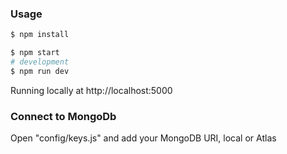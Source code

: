 ### Usage

```sh
$ npm install
```

```sh
$ npm start
# development
$ npm run dev
```

Running locally at http://localhost:5000

### Connect to MongoDb

Open "config/keys.js" and add your MongoDB URI, local or Atlas

